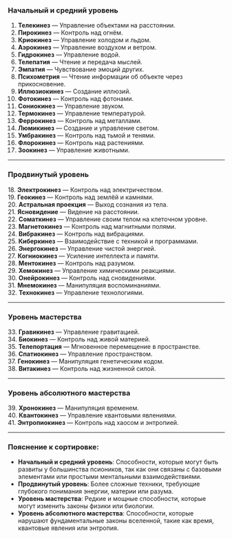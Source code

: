 ### **Начальный и средний уровень**

1. **Телекинез** — Управление объектами на расстоянии.
2. **Пирокинез** — Контроль над огнём.
3. **Криокинез** — Управление холодом и льдом.
4. **Аэрокинез** — Управление воздухом и ветром.
5. **Гидрокинез** — Управление водой.
6. **Телепатия** — Чтение и передача мыслей.
7. **Эмпатия** — Чувствование эмоций других.
8. **Психометрия** — Чтение информации об объекте через прикосновение.
9. **Иллюзиокинез** — Создание иллюзий.
10. **Фотокинез** — Контроль над фотонами.
11. **Сониокинез** — Управление звуком.
12. **Термокинез** — Управление температурой.
13. **Феррокинез** — Контроль над металлами.
14. **Люмикинез** — Создание и управление светом.
15. **Умбракинез** — Контроль над тьмой и тенями.
16. **Флорокинез** — Контроль над растениями.
17. **Зоокинез** — Управление животными.

---

### **Продвинутый уровень**
  
18. **Электрокинез** — Контроль над электричеством.  
19. **Геокинез** — Контроль над землёй и камнями.  
20. **Астральная проекция** — Выход сознания из тела.  
21. **Ясновидение** — Видение на расстоянии.  
22. **Соматкинез** — Управление своим телом на клеточном уровне.  
23. **Магнетокинез** — Контроль над магнитными полями.  
24. **Вибракинез** — Контроль над вибрациями.  
25. **Киберкинез** — Взаимодействие с техникой и программами.  
26. **Энергокинез** — Управление чистой энергией.  
27. **Когниокинез** — Усиление интеллекта и памяти.  
28. **Ментокинез** — Контроль над разумом.  
29. **Хемокинез** — Управление химическими реакциями.  
30. **Онейрокинез** — Контроль над сновидениями.  
31. **Мнемокинез** — Манипуляция воспоминаниями.  
32. **Технокинез** — Управление технологиями.

---

### **Уровень мастерства**

33. **Гравикинез** — Управление гравитацией.  
34. **Биокинез** — Контроль над живой материей.  
35. **Телепортация** — Мгновенное перемещение в пространстве.  
36. **Спатиокинез** — Управление пространством.  
37. **Генокинез** — Манипуляция генетическим кодом.  
38. **Витакинез** — Контроль над жизненной силой.

---

### **Уровень абсолютного мастерства**

39. **Хронокинез** — Манипуляция временем.  
40. **Квантокинез** — Управление квантовыми явлениями.  
41. **Энтропиокинез** — Контроль над хаосом и энтропией.

---

### **Пояснение к сортировке:**

- **Начальный и средний уровень**: Способности, которые могут быть развиты у большинства псиоников, так как они связаны с базовыми элементами или простыми ментальными взаимодействиями.
- **Продвинутый уровень**: Более сложные техники, требующие глубокого понимания энергии, материи или разума.
- **Уровень мастерства**: Редкие и мощные способности, которые могут изменить законы физики или биологии.
- **Уровень абсолютного мастерства**: Способности, которые нарушают фундаментальные законы вселенной, такие как время, квантовые явления или энтропия.